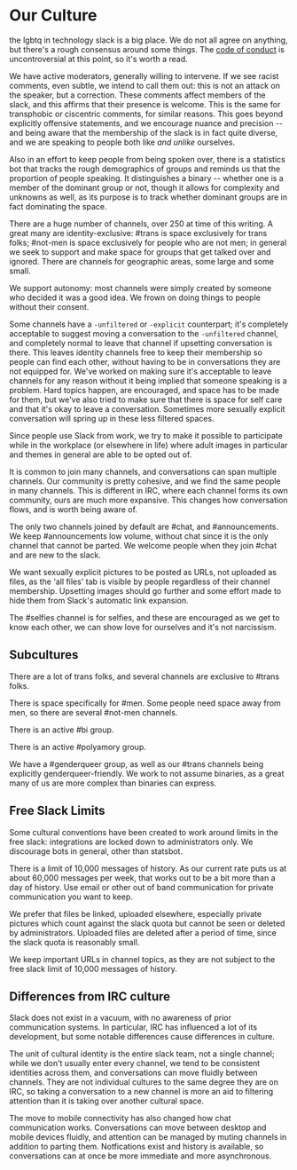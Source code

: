 Our Culture
===========

the lgbtq in technology slack is a big place. We do not all agree on anything, but there's a rough consensus around some things. The [code of conduct](coc.md) is uncontroversial at this point, so it's worth a read.

We have active moderators, generally willing to intervene. If we see racist comments, even subtle, we intend to call them out: this is not an attack on the speaker, but a correction. These comments affect members of the slack, and this affirms that their presence is welcome. This is the same for transphobic or ciscentric comments, for similar reasons. This goes beyond explicitly offensive statements, and we encourage nuance and precision -- and being aware that the membership of the slack is in fact quite diverse, and we are speaking to people both like _and unlike_ ourselves.

Also in an effort to keep people from being spoken over, there is a statistics bot that tracks the rough demographics of groups and reminds us that the proportion of people speaking. It distinguishes a binary -- whether one is a member of the dominant group or not, though it allows for complexity and unknowns as well, as its purpose is to track whether dominant groups are in fact dominating the space.

There are a huge number of channels, over 250 at time of this writing. A great many are identity-exclusive: #trans is space exclusively for trans folks; #not-men is space exclusively for people who are not men; in general we seek to support and make space for groups that get talked over and ignored. There are channels for geographic areas, some large and some small.

We support autonomy: most channels were simply created by someone who decided it was a good idea. We frown on doing things to people without their consent.

Some channels have a `-unfiltered` or `-explicit` counterpart; it's completely acceptable to suggest moving a conversation to the `-unfiltered` channel, and completely normal to leave that channel if upsetting conversation is there. This leaves identity channels free to keep their membership so people can find each other, without having to be in conversations they are not equipped for. We've worked on making sure it's acceptable to leave channels for any reason without it being implied that someone speaking is a problem. Hard topics happen, are encouraged, and space has to be made for them, but we've also tried to make sure that there is space for self care and that it's okay to leave a conversation. Sometimes more sexually explicit conversation will spring up in these less filtered spaces.

Since people use Slack from work, we try to make it possible to participate while in the workplace (or elsewhere in life) where adult images in particular and themes in general are able to be opted out of.

It is common to join many channels, and conversations can span multiple channels. Our community is pretty cohesive, and we find the same people in many channels. This is different in IRC, where each channel forms its own community, ours are much more expansive. This changes how conversation flows, and is worth being aware of.

The only two channels joined by default are #chat, and #announcements. We keep #announcements low volume, without chat since it is the only channel that cannot be parted. We welcome people when they join #chat and are new to the slack.

We want sexually explicit pictures to be posted as URLs, not uploaded as files, as the 'all files' tab is visible by people regardless of their channel membership. Upsetting images should go further and some effort made to hide them from Slack's automatic link expansion.

The #selfies channel is for selfies, and these are encouraged as we get to know each other, we can show love for ourselves and it's not narcissism.

Subcultures
--------

There are a lot of trans folks, and several channels are exclusive to #trans folks.

There is space specifically for #men. Some people need space away from men, so there are several #not-men channels.

There is an active #bi group.

There is an active #polyamory group.

We have a #genderqueer group, as well as our #trans channels being explicitly genderqueer-friendly. We work to not assume binaries, as a great many of us are more complex than binaries can express.


Free Slack Limits
---------

Some cultural conventions have been created to work around limits in the free slack: integrations are locked down to administrators only. We discourage bots in general, other than statsbot.

There is a limit of 10,000 messages of history. As our current rate puts us at about 60,000 messages per week, that works out to be a bit more than a day of history. Use email or other out of band communication for private communication you want to keep.

We prefer that files be linked, uploaded elsewhere, especially private pictures which count against the slack quota but cannot be seen or deleted by administrators. Uploaded files are deleted after a period of time, since the slack quota is reasonably small.

We keep important URLs in channel topics, as they are not subject to the free slack limit of 10,000 messages of history.

Differences from IRC culture
----------------------------

Slack does not exist in a vacuum, with no awareness of prior communication systems. In particular, IRC has influenced a lot of its development, but some notable differences cause differences in culture.

The unit of cultural identity is the entire slack team, not a single channel; while we don't usually enter every channel, we tend to be consistent identities across them, and conversations can move fluidly between channels. They are not individual cultures to the same degree they are on IRC, so taking a conversation to a new channel is more an aid to filtering attention than it is taking over another cultural space.

The move to mobile connectivity has also changed how chat communication works. Conversations can move between desktop and mobile devices fluidly, and attention can be managed by muting channels in addition to parting them. Notfications exist and history is available, so conversations can at once be more immediate and more asynchronous.
